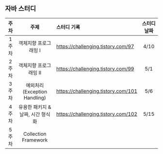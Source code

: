 ## 자바 스터디

|주차|주제|스터디 기록|스터디 날짜|
|:-:|:-:|:-|:-:|
|1주차|객체지향 프로그래밍 I|https://challenging.tistory.com/97|4/10|
|2주차|객체지향 프로그래밍 II|https://challenging.tistory.com/99|5/1|
|3주차|예외처리(Exception Handling)|https://challenging.tistory.com/101|5/6|
|4주차|유용한 패키지 & 날짜, 시간 형식화|https://challenging.tistory.com/102|5/15|
|5주차|Collection Framework||
